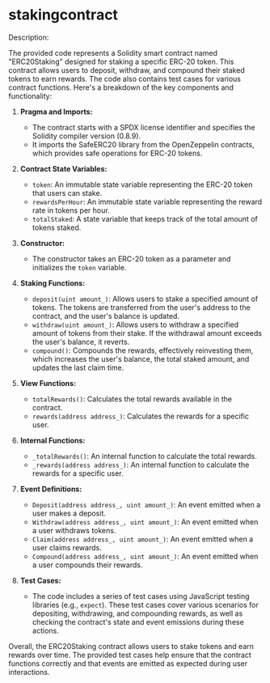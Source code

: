 # stakingcontract

Description:

The provided code represents a Solidity smart contract named "ERC20Staking" designed for staking a specific ERC-20 token. This contract allows users to deposit, withdraw, and compound their staked tokens to earn rewards. The code also contains test cases for various contract functions. Here's a breakdown of the key components and functionality:

1. **Pragma and Imports:**
   - The contract starts with a SPDX license identifier and specifies the Solidity compiler version (0.8.9).
   - It imports the SafeERC20 library from the OpenZeppelin contracts, which provides safe operations for ERC-20 tokens.

2. **Contract State Variables:**
   - `token`: An immutable state variable representing the ERC-20 token that users can stake.
   - `rewardsPerHour`: An immutable state variable representing the reward rate in tokens per hour.
   - `totalStaked`: A state variable that keeps track of the total amount of tokens staked.

3. **Constructor:**
   - The constructor takes an ERC-20 token as a parameter and initializes the `token` variable.

4. **Staking Functions:**
   - `deposit(uint amount_)`: Allows users to stake a specified amount of tokens. The tokens are transferred from the user's address to the contract, and the user's balance is updated.
   - `withdraw(uint amount_)`: Allows users to withdraw a specified amount of tokens from their stake. If the withdrawal amount exceeds the user's balance, it reverts.
   - `compound()`: Compounds the rewards, effectively reinvesting them, which increases the user's balance, the total staked amount, and updates the last claim time.

5. **View Functions:**
   - `totalRewards()`: Calculates the total rewards available in the contract.
   - `rewards(address address_)`: Calculates the rewards for a specific user.

6. **Internal Functions:**
   - `_totalRewards()`: An internal function to calculate the total rewards.
   - `_rewards(address address_)`: An internal function to calculate the rewards for a specific user.

7. **Event Definitions:**
   - `Deposit(address address_, uint amount_)`: An event emitted when a user makes a deposit.
   - `Withdraw(address address_, uint amount_)`: An event emitted when a user withdraws tokens.
   - `Claim(address address_, uint amount_)`: An event emitted when a user claims rewards.
   - `Compound(address address_, uint amount_)`: An event emitted when a user compounds their rewards.

8. **Test Cases:**
   - The code includes a series of test cases using JavaScript testing libraries (e.g., `expect`). These test cases cover various scenarios for depositing, withdrawing, and compounding rewards, as well as checking the contract's state and event emissions during these actions.

Overall, the ERC20Staking contract allows users to stake tokens and earn rewards over time. The provided test cases help ensure that the contract functions correctly and that events are emitted as expected during user interactions.
